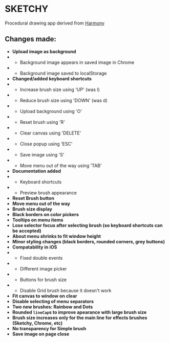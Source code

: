 # SKETCHY
Procedural drawing app derived from [Harmony](http://mrdoob.com/projects/harmony/)

## Changes made:
* **Upload image as background**
* * Background image appears in saved image in Chrome
* * Background image saved to localStorage
* **Changed/added keyboard shortcuts**
* * Increase brush size using 'UP' (was l)
* * Reduce brush size using 'DOWN' (was d)
* * Upload background using 'O'
* * Reset brush using 'R'
* * Clear canvas using 'DELETE'
* * Close popup using 'ESC'
* * Save image using 'S'
* * Move menu out of the way using 'TAB'
* **Documentation added**
* * Keyboard shortcuts
* * Preview brush appearance
* **Reset Brush button**
* **Move menu out of the way**
* **Brush size display**
* **Black borders on color pickers**
* **Tooltips on menu items**
* **Lose selector focus after selecting brush (so keyboard shortcuts can be accepted)**
* **About menu shrinks to fit window height**
* **Minor styling changes (black borders, rounded corners, grey buttons)**
* **Compatability in iOS**
* * Fixed double events
* * Different image picker
* * Buttons for brush size
* * Disable Grid brush because it doesn't work
* **Fit canvas to window on clear**
* **Disable selecting of menu separators**
* **Two new brushes: Rainbow and Dots**
* **Rounded ```lineCap```s to improve apearance with large brush size**
* **Brush size increases only for the main line for effects brushes (Sketchy, Chrome, etc)**
* **No transparency for Simple brush**
* **Save image on page close**

